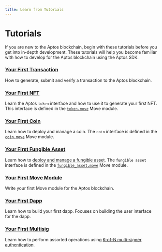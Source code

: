```yaml
---
title: Learn from Tutorials
---
```


# Tutorials

If you are new to the Aptos blockchain, begin with these tutorials before you get into in-depth development. These tutorials will help you become familiar with how to develop for the Aptos blockchain using the Aptos SDK.

### [Your First Transaction](first-transaction.md)

How to generate, submit and verify a transaction to the Aptos blockchain.

### [Your First NFT](your-first-nft.md)

Learn the Aptos `token` interface and how to use it to generate your first NFT. This interface is defined in the [`token.move`](https://github.com/aptos-labs/aptos-core/blob/main/aptos-move/framework/aptos-token/sources/token.move) Move module.

### [Your First Coin](first-coin.md)

Learn how to deploy and manage a coin. The `coin` interface is defined in the [`coin.move`](https://github.com/aptos-labs/aptos-core/blob/main/aptos-move/framework/aptos-framework/sources/coin.move) Move module.

### [Your First Fungible Asset](first-fungible-asset.md)

Learn how to [deploy and manage a fungible asset](first-fungible-asset.md). The `fungible asset` interface is defined in the [`fungible_asset.move`](https://github.com/aptos-labs/aptos-core/blob/main/aptos-move/framework/aptos-framework/sources/fungible_asset.move) Move module.

### [Your First Move Module](first-move-module.md)

Write your first Move module for the Aptos blockchain.

### [Your First Dapp](build-e2e-dapp/index.md)

Learn how to build your first dapp. Focuses on building the user interface for the dapp.

### [Your First Multisig](first-multisig.md)

Learn how to perform assorted operations using [K-of-N multi-signer authentication](../concepts/accounts.md#multi-signer-authentication).

